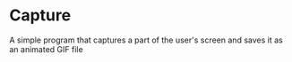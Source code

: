 Capture
=======
 A simple program that captures a part of the user's screen and saves it as an animated GIF file
